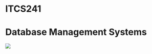 # ITCS241
# Database Management Systems

<img src="https://i.pinimg.com/originals/08/e8/cf/08e8cfa9b767ebc81a67340ff512dd7c.jpg">

